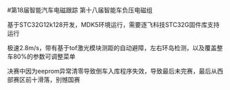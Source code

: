 #第18届智能汽车电磁跟踪
第十八届智能车负压电磁组

基于STC32G12k128开发，MDK5环境运行，需要逐飞科技STC32G固件库支持运行

极速2.8m/s，带有基于tof激光模块测距的自动避障，左右环岛检测，以及覆盖整车80%的参数可调整菜单

决赛中因为eeprom异常清零导致倒车入库程序失效，导致最后未完赛，最后从西部赛区前十滑落，别憾国赛
